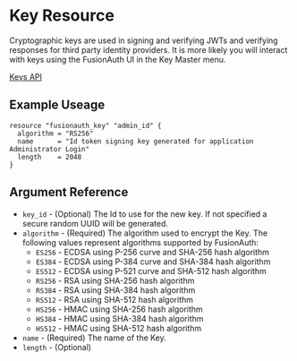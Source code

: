 # Key Resource

Cryptographic keys are used in signing and verifying JWTs and verifying responses for third party identity providers. It is more likely you will interact with keys using the FusionAuth UI in the Key Master menu. 

[Keys API](https://fusionauth.io/docs/v1/tech/apis/keys)

## Example Useage

```hcl
resource "fusionauth_key" "admin_id" {
  algorithm = "RS256"
  name      = "Id token signing key generated for application Administrator Login"
  length    = 2048
}
```

## Argument Reference

* `key_id` - (Optional) The Id to use for the new key. If not specified a secure random UUID will be generated.
* `algorithm` - (Required) The algorithm used to encrypt the Key. The following values represent algorithms supported by FusionAuth:
    - `ES256` - ECDSA using P-256 curve and SHA-256 hash algorithm
    - `ES384` - ECDSA using P-384 curve and SHA-384 hash algorithm
    - `ES512` - ECDSA using P-521 curve and SHA-512 hash algorithm
    - `RS256` - RSA using SHA-256 hash algorithm
    - `RS384` - RSA using SHA-384 hash algorithm
    - `RS512` - RSA using SHA-512 hash algorithm
    - `HS256` - HMAC using SHA-256 hash algorithm
    - `HS384` - HMAC using SHA-384 hash algorithm
    - `HS512` - HMAC using SHA-512 hash algorithm
* `name` - (Required) The name of the Key.
* `length` - (Optional) 